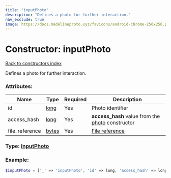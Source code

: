 ```yaml
---
title: "inputPhoto"
description: "Defines a photo for further interaction."
nav_exclude: true
image: https://docs.madelineproto.xyz/favicons/android-chrome-256x256.png
---
```

# Constructor: inputPhoto  
[Back to constructors index](index.md)



Defines a photo for further interaction.

### Attributes:

| Name     |    Type       | Required | Description |
|----------|---------------|----------|-------------|
|id|[long](../types/long.md) | Yes|Photo identifier|
|access\_hash|[long](../types/long.md) | Yes|**access\_hash** value from the [photo](../constructors/photo.md) constructor|
|file\_reference|[bytes](../types/bytes.md) | Yes|[File reference](https://core.telegram.org/api/file_reference)|



### Type: [InputPhoto](../types/InputPhoto.md)


### Example:

```php
$inputPhoto = ['_' => 'inputPhoto', 'id' => long, 'access_hash' => long, 'file_reference' => 'bytes'];
```  
